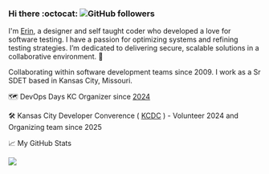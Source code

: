 ### **Hi there** :octocat: ![GitHub followers](https://img.shields.io/github/followers/exc304?style=social) 

I'm [Erin](https://linkedin.com/in/erin-crise), a designer and self taught coder who developed a love for software testing.
I have a passion for optimizing systems and refining testing strategies. 
I’m dedicated to delivering secure, scalable solutions in a collaborative environment. 🚀

Collaborating within software development teams since 2009. I work as a Sr SDET based in Kansas City, Missouri.

🗺️ DevOps Days KC Organizer since [2024](https://devopsdays.org/events/2024-kansas-city/welcome/)

🛠️ Kansas City Developer Converence ( [KCDC](https://www.kcdc.info/) ) - Volunteer 2024 and Organizing team since 2025

📈 My GitHub Stats
<p align="left"><img src="https://github-readme-stats.vercel.app/api/top-langs/?username=exc304&layout=compact&theme=react"/></p>
